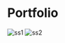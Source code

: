<h1>
    Portfolio
 </h1>
 
 <div>
  <img src="https://github.com/zsiddhant51/portfolio/assets/137151214/5582942e-a2d4-41e4-8bcc-d4752c93319e" alt="ss1" />
  <img src="https://github.com/zsiddhant51/portfolio/assets/137151214/f771fd31-65f9-4db5-b430-d368f90b9fea" alt="ss2" />

</div>
